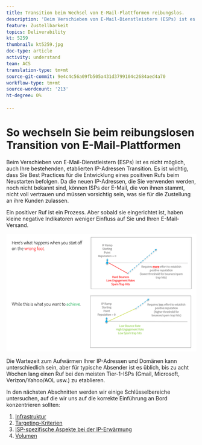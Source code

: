 ```yaml
---
title: Transition beim Wechsel von E-Mail-Plattformen reibungslos.
description: 'Beim Verschieben von E-Mail-Dienstleistern (ESPs) ist es nicht möglich, auch Ihre bestehenden, etablierten IP-Adressen Transition. Es ist wichtig, dass Sie Best Practices für die Entwicklung eines positiven Rufs beim Neustarten befolgen. '
feature: Zustellbarkeit
topics: Deliverability
kt: 5259
thumbnail: kt5259.jpg
doc-type: article
activity: understand
team: ACS
translation-type: tm+mt
source-git-commit: 9e4c4c56a09fb505a431d3799104c2684aed4a70
workflow-type: tm+mt
source-wordcount: '213'
ht-degree: 0%

---
```



# So wechseln Sie beim reibungslosen Transition von E-Mail-Plattformen

Beim Verschieben von E-Mail-Dienstleistern (ESPs) ist es nicht möglich, auch Ihre bestehenden, etablierten IP-Adressen Transition. Es ist wichtig, dass Sie Best Practices für die Entwicklung eines positiven Rufs beim Neustarten befolgen. Da die neuen IP-Adressen, die Sie verwenden werden, noch nicht bekannt sind, können ISPs der E-Mail, die von ihnen stammt, nicht voll vertrauen und müssen vorsichtig sein, was sie für die Zustellung an ihre Kunden zulassen.

Ein positiver Ruf ist ein Prozess. Aber sobald sie eingerichtet ist, haben kleine negative Indikatoren weniger Einfluss auf Sie und Ihren E-Mail-Versand.

![Transition](../assets/transition-process.png)

Die Wartezeit zum Aufwärmen Ihrer IP-Adressen und Domänen kann unterschiedlich sein, aber für typische Absender ist es üblich, bis zu acht Wochen lang einen Ruf bei den meisten Tier-1-ISPs (Gmail, Microsoft, Verizon/Yahoo/AOL usw.) zu etablieren.

In den nächsten Abschnitten werden wir einige Schlüsselbereiche untersuchen, auf die wir uns auf die korrekte Einführung an Bord konzentrieren sollten:

1. [Infrastruktur](/help/transition-process/infrastructure.md)
2. [Targeting-Kriterien](/help/transition-process/targeting-criteria.md)
3. [ISP-spezifische Aspekte bei der IP-Erwärmung](/help/transition-process/isp-specific-considerations-during-ip-warming.md)
4. [Volumen](/help/transition-process/volume.md)
